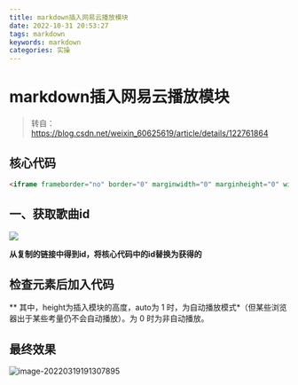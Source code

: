```yaml
---
title: markdown插入网易云播放模块
date: 2022-10-31 20:53:27
tags: markdown
keywords: markdown
categories: 实操
---
```




# markdown插入网易云播放模块



> 转自：https://blog.csdn.net/weixin_60625619/article/details/122761864



## 核心代码

~~~HTML
<iframe frameborder="no" border="0" marginwidth="0" marginheight="0" width="100%" height="100" src="https://music.163.com/outchain/player?type=2&amp;id=38018486&amp;auto=1&amp;height=100"></iframe>
~~~



## 一、获取歌曲id

![](https://lalalademaxiya01.oss-cn-beijing.aliyuncs.com/img/20220319190214.png)

**从复制的链接中得到id，将核心代码中的id替换为获得的**



## 检查元素后加入代码

** 其中，height为插入模块的高度，auto为 1 时，为自动播放模式*（但某些浏览器出于某些考量仍不会自动播放）。为 0 时为非自动播放。



## 最终效果

![image-20220319191307895](https://lalalademaxiya01.oss-cn-beijing.aliyuncs.com/img/20220319191307.png)